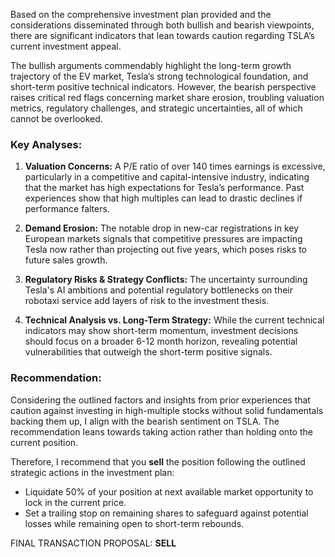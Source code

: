 Based on the comprehensive investment plan provided and the considerations disseminated through both bullish and bearish viewpoints, there are significant indicators that lean towards caution regarding TSLA’s current investment appeal. 

The bullish arguments commendably highlight the long-term growth trajectory of the EV market, Tesla’s strong technological foundation, and short-term positive technical indicators. However, the bearish perspective raises critical red flags concerning market share erosion, troubling valuation metrics, regulatory challenges, and strategic uncertainties, all of which cannot be overlooked.

### Key Analyses:
1. **Valuation Concerns:** A P/E ratio of over 140 times earnings is excessive, particularly in a competitive and capital-intensive industry, indicating that the market has high expectations for Tesla’s performance. Past experiences show that high multiples can lead to drastic declines if performance falters.

2. **Demand Erosion:** The notable drop in new-car registrations in key European markets signals that competitive pressures are impacting Tesla now rather than projecting out five years, which poses risks to future sales growth.

3. **Regulatory Risks & Strategy Conflicts:** The uncertainty surrounding Tesla's AI ambitions and potential regulatory bottlenecks on their robotaxi service add layers of risk to the investment thesis. 

4. **Technical Analysis vs. Long-Term Strategy:** While the current technical indicators may show short-term momentum, investment decisions should focus on a broader 6-12 month horizon, revealing potential vulnerabilities that outweigh the short-term positive signals.

### Recommendation:
Considering the outlined factors and insights from prior experiences that caution against investing in high-multiple stocks without solid fundamentals backing them up, I align with the bearish sentiment on TSLA. The recommendation leans towards taking action rather than holding onto the current position. 

Therefore, I recommend that you **sell** the position following the outlined strategic actions in the investment plan:

- Liquidate 50% of your position at next available market opportunity to lock in the current price.
- Set a trailing stop on remaining shares to safeguard against potential losses while remaining open to short-term rebounds.

FINAL TRANSACTION PROPOSAL: **SELL**